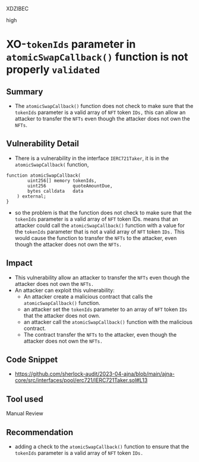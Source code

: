 XDZIBEC

high

# XO-`tokenIds` parameter in `atomicSwapCallback()` function is not properly `validated`

## Summary
- The `atomicSwapCallback()` function does not check to make sure that the `tokenIds` parameter is a valid array of `NFT` token `IDs,` this can allow an attacker to transfer the `NFTs` even though the attacker does not own the `NFTs`.
## Vulnerability Detail
- There is a vulnerability in the interface `IERC721Taker`, it is in the `atomicSwapCallback(` function,
```solidity
function atomicSwapCallback(
        uint256[] memory tokenIds, 
        uint256          quoteAmountDue,
        bytes calldata   data
    ) external;
}
```
- so the problem is that the function does not check to make sure that the `tokenIds` parameter is a valid array of `NFT` token IDs. means that an attacker could call the `atomicSwapCallback()` function with a value for the `tokenIds` parameter that is not a valid array of `NFT` token `IDs.` This would cause the function to transfer the `NFTs` to the attacker, even though the attacker does not own the `NFTs.`
## Impact
-  This vulnerability allow an attacker to transfer the `NFTs` even though the attacker does not own the `NFTs.`
-  An attacker can exploit this vulnerability:
    - An attacker  create a malicious contract that calls the `atomicSwapCallback()` function.
    - an attacker  set the `tokenIds` parameter to an array of `NFT` token `IDs` that the attacker does not own.
    - an attacker call the `atomicSwapCallback()` function with the malicious contract.
    - The contract  transfer the `NFTs` to the attacker, even though the attacker does not own the `NFTs.`

## Code Snippet
- https://github.com/sherlock-audit/2023-04-ajna/blob/main/ajna-core/src/interfaces/pool/erc721/IERC721Taker.sol#L13
## Tool used

Manual Review

## Recommendation
- adding a check to the `atomicSwapCallback()` function to ensure that the `tokenIds` parameter is a valid array of `NFT` token `IDs.`